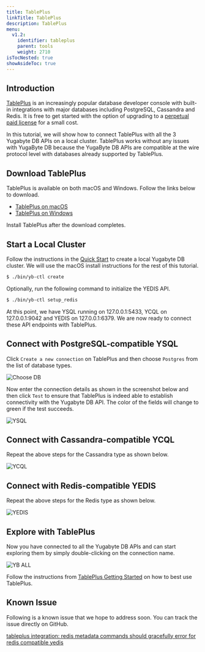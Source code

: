 ```yaml
---
title: TablePlus
linkTitle: TablePlus
description: TablePlus
menu:
  v1.2:
    identifier: tableplus
    parent: tools
    weight: 2710
isTocNested: true
showAsideToc: true
---
```


## Introduction

[TablePlus](https://tableplus.io/) is an increasingly popular database developer console with built-in integrations with major databases including PostgreSQL, Cassandra and Redis. It is free to get started with the option of upgrading to a [perpetual paid license](https://tableplus.io/pricing) for a small cost.

In this tutorial, we will show how to connect TablePlus with all the 3 Yugabyte DB APIs on a local cluster. TablePlus works without any issues with YugaByte DB because the YugaByte DB APIs are compatible at the wire protocol level with databases already supported by TablePlus.

## Download TablePlus

TablePlus is available on both macOS and Windows. Follow the links below to download.

- [TablePlus on macOS](https://tableplus.io/release/osx/tableplus_latest)
- [TablePlus on Windows](https://tableplus.io/windows)

Install TablePlus after the download completes.

## Start a Local Cluster

Follow the instructions in the [Quick Start](../../../quick-start/install) to create a local Yugabyte DB cluster. We will use the macOS install instructions for the rest of this tutorial.

```sh
$ ./bin/yb-ctl create
```
Optionally, run the following command to initialize the YEDIS API.

```sh
$ ./bin/yb-ctl setup_redis
```

At this point, we have YSQL running on 127.0.0.1:5433, YCQL on 127.0.0.1:9042 and YEDIS on 127.0.0.1:6379. We are now ready to connect these API endpoints with TablePlus.

## Connect with PostgreSQL-compatible YSQL

Click `Create a new connection` on TablePlus and then choose `Postgres` from the list of database types.

![Choose DB](/images/develop/tools/tableplus/choose-db.png)

Now enter the connection details as shown in the screenshot below and then click `Test` to ensure that TablePlus is indeed able to establish connectivity with the Yugabyte DB API. The color of the fields will change to green if the test succeeds.

![YSQL](/images/develop/tools/tableplus/ysql-connection.png)

## Connect with Cassandra-compatible YCQL

Repeat the above steps for the Cassandra type as shown below.

![YCQL](/images/develop/tools/tableplus/ycql-connection.png)

## Connect with Redis-compatible YEDIS

Repeat the above steps for the Redis type as shown below.

![YEDIS](/images/develop/tools/tableplus/yedis-connection.png)

## Explore with TablePlus

Now you have connected to all the Yugabyte DB APIs and can start exploring them by simply double-clicking on the connection name.

![YB ALL](/images/develop/tools/tableplus/yb-all-connection.png)

Follow the instructions from [TablePlus Getting Started](https://tableplus.io/blog/2018/04/getting-started-with-tableplus.html) on how to best use TablePlus.

## Known Issue

Following is a known issue that we hope to address soon. You can track the issue directly on GitHub.

[tableplus integration: redis metadata commands should gracefully error for redis compatible yedis](https://github.com/Yugabyte/yugabyte-db/issues/503)
